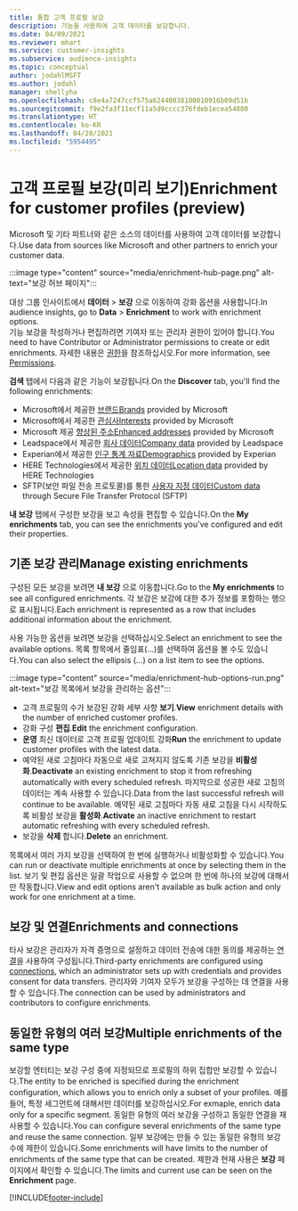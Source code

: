 ```yaml
---
title: 통합 고객 프로필 보강
description: 기능을 사용하여 고객 데이터를 보강합니다.
ms.date: 04/09/2021
ms.reviewer: mhart
ms.service: customer-insights
ms.subservice: audience-insights
ms.topic: conceptual
author: jodahlMSFT
ms.author: jodahl
manager: shellyha
ms.openlocfilehash: c8e4a7247ccf575a62440038180010916b09d51b
ms.sourcegitcommit: f9e2fa3f11ecf11a5d9cccc376fdeb1ecea54880
ms.translationtype: HT
ms.contentlocale: ko-KR
ms.lasthandoff: 04/28/2021
ms.locfileid: "5954495"
---
```

# <a name="enrichment-for-customer-profiles-preview"></a><span data-ttu-id="68795-103">고객 프로필 보강(미리 보기)</span><span class="sxs-lookup"><span data-stu-id="68795-103">Enrichment for customer profiles (preview)</span></span>

<span data-ttu-id="68795-104">Microsoft 및 기타 파트너와 같은 소스의 데이터를 사용하여 고객 데이터를 보강합니다.</span><span class="sxs-lookup"><span data-stu-id="68795-104">Use data from sources like Microsoft and other partners to enrich your customer data.</span></span>

:::image type="content" source="media/enrichment-hub-page.png" alt-text="보강 허브 페이지":::

<span data-ttu-id="68795-106">대상 그룹 인사이트에서 **데이터** > **보강** 으로 이동하여 강화 옵션을 사용합니다.</span><span class="sxs-lookup"><span data-stu-id="68795-106">In audience insights, go to **Data** > **Enrichment** to work with enrichment options.</span></span>    
<span data-ttu-id="68795-107">기능 보강을 작성하거나 편집하려면 기여자 또는 관리자 권한이 있어야 합니다.</span><span class="sxs-lookup"><span data-stu-id="68795-107">You need to have Contributor or Administrator permissions to create or edit enrichments.</span></span> <span data-ttu-id="68795-108">자세한 내용은 [권한](permissions.md)을 참조하십시오.</span><span class="sxs-lookup"><span data-stu-id="68795-108">For more information, see [Permissions](permissions.md).</span></span>

<span data-ttu-id="68795-109">**검색** 탭에서 다음과 같은 기능이 보강됩니다.</span><span class="sxs-lookup"><span data-stu-id="68795-109">On the **Discover** tab, you'll find the following enrichments:</span></span>

- <span data-ttu-id="68795-110">Microsoft에서 제공한 [브랜드](enrichment-microsoft.md)</span><span class="sxs-lookup"><span data-stu-id="68795-110">[Brands](enrichment-microsoft.md) provided by Microsoft</span></span>
- <span data-ttu-id="68795-111">Microsoft에서 제공한 [관심사](enrichment-microsoft.md)</span><span class="sxs-lookup"><span data-stu-id="68795-111">[Interests](enrichment-microsoft.md) provided by Microsoft</span></span>
- <span data-ttu-id="68795-112">Microsoft 제공 [향상된 주소](enrichment-enhanced-addresses.md)</span><span class="sxs-lookup"><span data-stu-id="68795-112">[Enhanced addresses](enrichment-enhanced-addresses.md) provided by Microsoft</span></span>
- <span data-ttu-id="68795-113">Leadspace에서 제공한 [회사 데이터](enrichment-leadspace.md)</span><span class="sxs-lookup"><span data-stu-id="68795-113">[Company data](enrichment-leadspace.md) provided by Leadspace</span></span>
- <span data-ttu-id="68795-114">Experian에서 제공한 [인구 통계 자료](enrichment-experian.md)</span><span class="sxs-lookup"><span data-stu-id="68795-114">[Demographics](enrichment-experian.md) provided by Experian</span></span>
- <span data-ttu-id="68795-115">HERE Technologies에서 제공한 [위치 데이터](enrichment-here.md)</span><span class="sxs-lookup"><span data-stu-id="68795-115">[Location data](enrichment-here.md) provided by HERE Technologies</span></span>
- <span data-ttu-id="68795-116">SFTP(보안 파일 전송 프로토콜)를 통한 [사용자 지정 데이터](enrichment-SFTP-custom-import.md)</span><span class="sxs-lookup"><span data-stu-id="68795-116">[Custom data](enrichment-SFTP-custom-import.md) through Secure File Transfer Protocol (SFTP)</span></span>

<span data-ttu-id="68795-117">**내 보강** 탭에서 구성한 보강을 보고 속성을 편집할 수 있습니다.</span><span class="sxs-lookup"><span data-stu-id="68795-117">On the **My enrichments** tab, you can see the enrichments you've configured and edit their properties.</span></span>

## <a name="manage-existing-enrichments"></a><span data-ttu-id="68795-118">기존 보강 관리</span><span class="sxs-lookup"><span data-stu-id="68795-118">Manage existing enrichments</span></span>

<span data-ttu-id="68795-119">구성된 모든 보강을 보려면 **내 보강** 으로 이동합니다.</span><span class="sxs-lookup"><span data-stu-id="68795-119">Go to the **My enrichments** to see all configured enrichments.</span></span> <span data-ttu-id="68795-120">각 보강은 보강에 대한 추가 정보를 포함하는 행으로 표시됩니다.</span><span class="sxs-lookup"><span data-stu-id="68795-120">Each enrichment is represented as a row that includes additional information about the enrichment.</span></span>

<span data-ttu-id="68795-121">사용 가능한 옵션을 보려면 보강을 선택하십시오.</span><span class="sxs-lookup"><span data-stu-id="68795-121">Select an enrichment to see the available options.</span></span> <span data-ttu-id="68795-122">목록 항목에서 줄임표(...)를 선택하여 옵션을 볼 수도 있습니다.</span><span class="sxs-lookup"><span data-stu-id="68795-122">You can also select the ellipsis (...) on a list item to see the options.</span></span>

:::image type="content" source="media/enrichment-hub-options-run.png" alt-text="보강 목록에서 보강을 관리하는 옵션":::

- <span data-ttu-id="68795-124">고객 프로필의 수가 보강된 강화 세부 사항 **보기**.</span><span class="sxs-lookup"><span data-stu-id="68795-124">**View** enrichment details with the number of enriched customer profiles.</span></span>
- <span data-ttu-id="68795-125">강화 구성 **편집**.</span><span class="sxs-lookup"><span data-stu-id="68795-125">**Edit** the enrichment configuration.</span></span>
- <span data-ttu-id="68795-126">**운영** 최신 데이터로 고객 프로필 업데이트 강화</span><span class="sxs-lookup"><span data-stu-id="68795-126">**Run** the enrichment to update customer profiles with the latest data.</span></span>
- <span data-ttu-id="68795-127">예약된 새로 고침마다 자동으로 새로 고쳐지지 않도록 기존 보강을 **비활성화**.</span><span class="sxs-lookup"><span data-stu-id="68795-127">**Deactivate** an existing enrichment to stop it from refreshing automatically with every scheduled refresh.</span></span> <span data-ttu-id="68795-128">마지막으로 성공한 새로 고침의 데이터는 계속 사용할 수 있습니다.</span><span class="sxs-lookup"><span data-stu-id="68795-128">Data from the last successful refresh will continue to be available.</span></span> <span data-ttu-id="68795-129">예약된 새로 고침마다 자동 새로 고침을 다시 시작하도록 비활성 보강을 **활성화**.</span><span class="sxs-lookup"><span data-stu-id="68795-129">**Activate** an inactive enrichment to restart automatic refreshing with every scheduled refresh.</span></span>
- <span data-ttu-id="68795-130">보강을 **삭제** 합니다.</span><span class="sxs-lookup"><span data-stu-id="68795-130">**Delete** an enrichment.</span></span>

<span data-ttu-id="68795-131">목록에서 여러 가지 보강을 선택하여 한 번에 실행하거나 비활성화할 수 있습니다.</span><span class="sxs-lookup"><span data-stu-id="68795-131">You can run or deactivate multiple enrichments at once by selecting them in the list.</span></span> <span data-ttu-id="68795-132">보기 및 편집 옵션은 일괄 작업으로 사용할 수 없으며 한 번에 하나의 보강에 대해서만 작동합니다.</span><span class="sxs-lookup"><span data-stu-id="68795-132">View and edit options aren't available as bulk action and only work for one enrichment at a time.</span></span>

## <a name="enrichments-and-connections"></a><span data-ttu-id="68795-133">보강 및 연결</span><span class="sxs-lookup"><span data-stu-id="68795-133">Enrichments and connections</span></span>

<span data-ttu-id="68795-134">타사 보강은 관리자가 자격 증명으로 설정하고 데이터 전송에 대한 동의를 제공하는 [연결](connections.md)을 사용하여 구성됩니다.</span><span class="sxs-lookup"><span data-stu-id="68795-134">Third-party enrichments are configured using [connections](connections.md), which an administrator sets up with credentials and provides consent for data transfers.</span></span> <span data-ttu-id="68795-135">관리자와 기여자 모두가 보강을 구성하는 데 연결을 사용할 수 있습니다.</span><span class="sxs-lookup"><span data-stu-id="68795-135">The connection can be used by administrators and contributors to configure enrichments.</span></span>  

## <a name="multiple-enrichments-of-the-same-type"></a><span data-ttu-id="68795-136">동일한 유형의 여러 보강</span><span class="sxs-lookup"><span data-stu-id="68795-136">Multiple enrichments of the same type</span></span>

<span data-ttu-id="68795-137">보강할 엔터티는 보강 구성 중에 지정되므로 프로필의 하위 집합만 보강할 수 있습니다.</span><span class="sxs-lookup"><span data-stu-id="68795-137">The entity to be enriched is specified during the enrichment configuration, which allows you to enrich only a subset of your profiles.</span></span> <span data-ttu-id="68795-138">예를 들어, 특정 세그먼트에 대해서만 데이터를 보강하십시오.</span><span class="sxs-lookup"><span data-stu-id="68795-138">For exmaple, enrich data only for a specific segment.</span></span> <span data-ttu-id="68795-139">동일한 유형의 여러 보강을 구성하고 동일한 연결을 재사용할 수 있습니다.</span><span class="sxs-lookup"><span data-stu-id="68795-139">You can configure several enrichments of the same type and reuse the same connection.</span></span> <span data-ttu-id="68795-140">일부 보강에는 만들 수 있는 동일한 유형의 보강 수에 제한이 있습니다.</span><span class="sxs-lookup"><span data-stu-id="68795-140">Some enrichments will have limits to the number of enrichments of the same type that can be created.</span></span> <span data-ttu-id="68795-141">제한과 현재 사용은 **보강** 페이지에서 확인할 수 있습니다.</span><span class="sxs-lookup"><span data-stu-id="68795-141">The limits and current use can be seen on the **Enrichment** page.</span></span>

[!INCLUDE[footer-include](../includes/footer-banner.md)]
